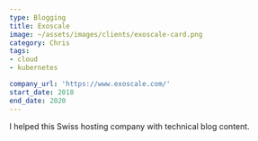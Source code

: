 ```yaml
---
type: Blogging
title: Exoscale
image: ~/assets/images/clients/exoscale-card.png
category: Chris
tags:
- cloud
- kubernetes

company_url: 'https://www.exoscale.com/'
start_date: 2018
end_date: 2020
---
```


I helped this Swiss hosting company with technical blog content.
